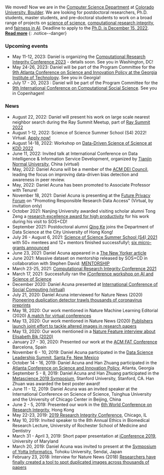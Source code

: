 

We moved! Now we are in the [Computer Science Department](https://www.colorado.edu/cs/) at [Colorado University, Boulder](https://www.colorado.edu/). We are looking for postdoctoral researchers, Ph.D. students, master students, and pre-doctoral students to work on a broad range of projects on [science of science](https://scienceofscience.org), [computational research integrity](https://cri-conf.org), and [fairness in AI](https://dl.acm.org/doi/abs/10.1145/3351095.3375623). 
Deadline to apply to the [Ph.D. is December 15, 2022](https://www.colorado.edu/cs/academics/graduate-programs/doctor-philosophy).     
[**Read more**](/openings/)
{: .notice--danger}

### Upcoming events
- May 11-12, 2023: Daniel is organizing the [Computational Research Integrity Conference 2023](https://cri-conf.org) - details soon. See you in Washington, DC!
- May 24-26, 2023: Daniel will be part of the Program Committee for the [9th
Atlanta Conference on Science and Innovation Policy at the Georgia Institute of Technology](https://www.atlconf.org). See you in Georgia!
- July 17 - 20, 2023 : Daniel will be part of the Program Committee for the [9th International Conference on Computational Social Science](https://iscss.org/ic2s2/conference/). See you in Copenhagen!

### News
- August 22, 2022: Daniel will present his work on large scale nearest neighbor search during the Ray Summit Meetup, part of [Ray Summit 2022](https://www.anyscale.com/ray-summit-2022) 
- August 1-12, 2022: Science of Science Summer School (S4) 2022! Virtual. [Apply now!](https://s4.scienceofscience.org)
- August 14-18, 2022: Workshop on [Data-Driven Science of Science at KDD 2022](http://124.70.200.79:8199/DDSoS-KDD-2022/index.html)
- June 11, 2022: Invited talk at International Conference on Data Intelligence & Information Service Development, organized by [Tianjin Normal University](http://www.tjnu.edu.cn/info/1084/9530.htm), China (virtual)
- May, 2022: Daniel Acuna will be a member of the [ACM DEI Council](https://www.acm.org/diversity-inclusion), leading the focus on improving data-driven bias detection and awareness in peer review.
- May, 2022: Daniel Acuna has been promoted to Associate Professor with Tenure!
- November 18, 2021: Daniel Acuna is presenting at the [Future Privacy Forum](https://fpf.org/) on "Promoting Responsible Research Data Access" (Virtual, by invitation only)
- October 2021: Nanjing University awarded visiting scholar alumni Tong Zeng a [research excellence award for high productivity](https://im.nju.edu.cn/46/a3/c13249a542371/page.htm) for his work during his visit to SOS+CD!
- September 2021: Postdoctoral alumni [Qing Ke](http://qke.github.io/) joins the Department of Data Science at the City University of Hong Kong!
- July 26 - August 6, 2021: [Science of Science Summer School (S4) 2021](/s4/) with 50+ mentees and 12+ mentors finished successfully!; [six micro-grants announced](https://s4.scienceofscience.org/announcement/microgrants)
- June 23, 2021: Daniel Acuna appeared in a [The New Yorker article](https://www.newyorker.com/science/elements/how-a-sharp-eyed-scientist-became-biologys-image-detective)
- June 2021: Massive dataset on mentorship released by SOS+CD in collaboration with Stephen David: [MENTORSHIP](mentorship)
- March 23-25, 2021: [Computational Research Integrity Conference 2021](https://cri-conf.org)
- March 17, 2021: Successfully ran the [iConference workshop on AI and Science of Science](/workshops/)
- December 2020: Daniel Acuna presented at [International Conference of Social Computing (virtual)](http://css.aerber.cn/institution/social_computing/csc/csc.html)
- July 21, 2020: Daniel Acuna interviewed for Nature News (2020) [Pioneering duplication detector trawls thousands of coronavirus preprints](https://www.nature.com/articles/d41586-020-02161-3)
- May 18, 2020: Our work mentioned in Nature Machine Learning Editorial (2020) [A match for virtual conferences](https://www.nature.com/articles/s42256-020-0182-5)
- May 13, 2020: Our work mentioned in Nature News  (2020) [Publishers launch joint effort to tackle altered images in research papers](https://www.nature.com/articles/d41586-020-01410-9)
- May 13, 2020: Our work mentioned in a [Nature Feature interview about Elisabeth Bik (2020)](https://www.nature.com/articles/d41586-020-01363-z)
- January 27 - 30, 2020: Presented our work at the [ACM FAT Conference](https://fatconference.org/) Barcelona, Spain
- November 6 - 10, 2019: Daniel Acuna participated in the [Data Science Leadership Summit, Santa Fe, New Mexico](https://sites.google.com/msdse.org/datascienceleadership2019/home)
- October 14 - 16, 2019: Daniel Acuna and Han Zhuang participated in the [Atlanta Conference on Science and Innovation Policy](http://www.atlconf.org/), Atlanta, Georgia
- September 5 - 8, 2019: Daniel Acuna and Han Zhuang participated in the [Metascience 2019 Symposium](https://www.metascience2019.org/), Stanford University, Stanford, CA. Han Zhuan was awarded the best poster award!
- June 11 - 12, 2019: Daniel Acuna was an invited speaker at the International Conference on Science of Science, Tsinghua University and the University of Chicago Center in Beijing, China
- June 2 - 5, 2019: Presented our work in the [6th World Conference on Research Integrity](http://wcri2019.org/), Hong Kong
- May 22-23, 2019: [2019 Research Integrity Conference](https://www.researchintegrity.northwestern.edu/2019conference/), Chicago, IL
- May 10, 2019: Invited speaker to the 8th Annual Ethics in Biomedical Research Lecture, University of Rochester School of Medicine and Dentistry
- March 31 - April 3, 2019: Short paper presentation at [iConference 2019](https://www.conftool.com/iConference2019/index.php?page=browseSessions&form_session=363&presentations=show), University of Maryland
- March 20, 2019: Daniel Acuna was invited to present at the [Symposium of Yotta Informatics](http://www.aiyotta.tohoku.ac.jp/sympo2019/index.html), Tohoku University, Sendai, Japan
- February 23, 2018: Interview for Nature News (2018) [Researchers have finally created a tool to spot duplicated images across thousands of papers](https://www.nature.com/articles/d41586-018-02421-3)
